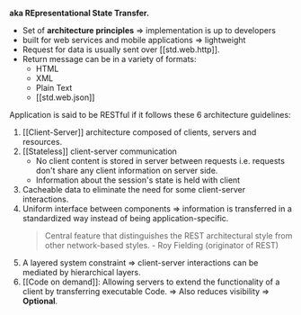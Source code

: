 
**aka REpresentational State Transfer.**

- Set of **architecture principles** => implementation is up to developers
- built for web services and mobile applications => lightweight
- Request for data is usually sent over [[std.web.http]].
- Return message can be in a variety of formats:
  - HTML
  - XML
  - Plain Text
  - [[std.web.json]]

Application is said to be RESTful if it follows these 6 architecture guidelines:

1. [[Client-Server]] architecture composed of clients, servers and resources.
2. [[Stateless]] client-server communication
   - No client content is stored in server between requests i.e. requests don't share any client information on server side.
   - Information about the session's state is held with client
3. Cacheable data to eliminate the need for some client-server interactions.
4. Uniform interface between components => information is transferred in a standardized way instead of being application-specific.  
   > Central feature that distinguishes the REST architectural style from other network-based styles. - Roy Fielding (originator of REST)
5. A layered system constraint => client-server interactions can be mediated by hierarchical layers.
6. [[Code on demand]]: Allowing servers to extend the functionality of a client by transferring executable Code.
    => Also reduces visibility => **Optional**.

